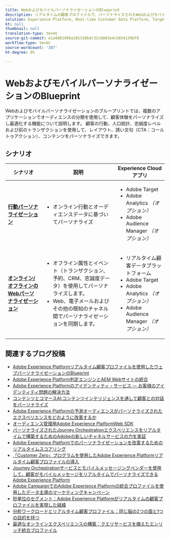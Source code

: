 ```yaml
---
title: WebおよびモバイルパーソナライゼーションのBlueprint
description: リアルタイムの顧客プロファイルで、パーソナライズされたWebおよびモバイルコンテンツを配信します。
solution: Experience Platform, Real-time Customer Data Platform, Target, Audience Manager, Analytics, Experience Cloud Services
kt: null
thumbnail: null
translation-type: tm+mt
source-git-commit: e1a9881996a181310bdc32cb083e4c5654139bf0
workflow-type: tm+mt
source-wordcount: '387'
ht-degree: 0%

---
```


# WebおよびモバイルパーソナライゼーションのBlueprint


Webおよびモバイルパーソナライゼーションのブループリントでは、複数のアプリケーションでオーディエンスの分類を使用して、顧客体験をパーソナライズし最適化する機能について説明します。 顧客の行動、人口統計、忠誠度レベルおよび前のトランザクションを使用して、レイアウト、誘い文句（CTA：コールトゥアクション）、コンテンツをパーソナライズできます。

## シナリオ

| シナリオ | 説明 | Experience Cloudアプリ |
|---|---|---|
| **[行動パーソナライゼーション](behavioral.md)** | <ul><li>オンライン行動とオーディエンスデータに基づいてパーソナライズ</li></ul> | <ul><li>Adobe Target</li><li>Adobe Analytics *（オプション）*</li><li>Adobe Audience Manager *（オプション）*</li></ul> |
| **[オンライン/オフラインのWebパーソナライゼーション](online-offline.md)** | <ul><li>オフライン属性とイベント（トランザクション、予約、CRM、忠誠度データ）を使用してパーソナライズします。</li><li>Web、電子メールおよびその他の既知のチャネル間でパーソナライゼーションを同期します。</li></ul> | <ul><li>リアルタイム顧客データプラットフォーム</li><li>Adobe Target</li><li>Adobe Analytics *（オプション）*</li><li>Adobe Audience Manager *（オプション）*</li></ul> |

## 関連するブログ投稿

* [Adobe Experience Platformリアルタイム顧客プロファイルを使用したウェブパーソナライゼーションのBlueprint](https://medium.com/adobetech/blueprint-for-web-personalization-using-adobe-experience-platform-real-time-customer-profile-fef2ce7a4b2f)
* [Adobe Experience Platform判定エンジンとAEM Webサイトの統合](https://jaeness.medium.com/integrating-adobe-experience-platform-decisioning-engine-with-aem-websites-9c222acd12e2)
* [Adobe Experience Platformのアイデンティティ・サービス — お客様のアイデンティティ問題の解決方法](https://medium.com/adobetech/adobe-experience-platforms-identity-service-how-to-solve-the-customer-identity-conundrum-f95e22d16ea9)
* [コンテンツとコマースAI:コンテンツインテリジェンスを通して顧客との対話をパーソナライズ](https://medium.com/adobetech/content-and-commerce-ai-personalizing-your-interactions-with-customers-through-content-intelligence-dc182601deab)
* [Adobe Experience Platformの予測オーディエンスがパーソナライズされたエクスペリエンスをどのように改善するか](https://medium.com/adobetech/how-adobe-experience-platform-predictive-audiences-improves-personalized-experiences-1f75a60cb7a3)
* [オーディエンス管理用Adobe Experience PlatformWeb SDK](https://medium.com/adobetech/adobe-experience-platform-web-sdk-for-audience-management-751fa6d063bc)
* [パーソナライズされたJourney Orchestrationエクスペリエンスをリアルタイムで構築するためのAdobeの新しいチャネルサービスの力を実証](https://medium.com/adobetech/demonstrating-the-power-of-adobes-new-journey-orchestration-service-to-build-personalized-aa60d88cd34)
* [Adobe Experience Platformでのパーソナライゼーションを改善するためのリアルタイムスコアリング](https://medium.com/adobetech/real-time-scoring-to-improve-personalization-with-adobe-experience-platform-78d3a47406f7)
* [「Customer Zero」プログラムを使用したAdobe Experience Platformリアルタイム顧客プロファイルの導入](https://medium.com/adobetech/implementing-adobe-experience-platform-real-time-customer-profile-through-our-customer-zero-32e7cd952896)
* [Journey Orchestrationサービスとモバイルメッセージングベンダーを使用して、顧客がモバイルメッセージをリアルタイムでパーソナライズできるAdobe Experience Platform](https://medium.com/adobetech/how-adobe-experience-platform-helped-a-client-personalize-their-mobile-messaging-in-real-time-with-7d634aefa098)
* [Adobe CampaignでのAdobe Experience Platformの統合プロファイルを使用したデータ主導のマーケティングキャンペーン](https://medium.com/adobetech/data-driven-marketing-campaigns-using-adobe-experience-platforms-unified-profile-in-adobe-campaign-9d9a97e183c4)
* [秒単位のセグメント：Adobe Experience Platformがリアルタイムの顧客プロファイルを実現した経緯](https://medium.com/adobetech/segmentation-in-seconds-how-adobe-experience-platform-made-real-time-customer-profiles-a-reality-a7a8552b0847)
* [分析ワークロードとリアルタイム顧客プロファイル：同じ脳の2つの面と1つの目的を持つ](https://medium.com/adobetech/analytical-workloads-and-real-time-customer-profile-two-sides-of-the-same-brain-with-a-cdfac85ce8c1)
* [最適なオンラインエクスペリエンスの構築：クエリサービスを備えたエンリッチ統合プロファイル](https://medium.com/adobetech/build-an-optimal-online-experience-enrich-unified-profile-with-query-service-8027c196ab33)

